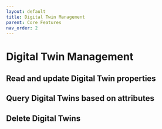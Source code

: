 ```yaml
---
layout: default
title: Digital Twin Management
parent: Core Features
nav_order: 2
---
```


# Digital Twin Management

## Read and update Digital Twin properties

## Query Digital Twins based on attributes

## Delete Digital Twins
